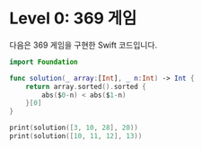 # Level 0: 369 게임

다음은 369 게임을 구현한 Swift 코드입니다.

```swift
import Foundation

func solution(_ array:[Int], _ n:Int) -> Int {    
    return array.sorted().sorted {
        abs($0-n) < abs($1-n)
    }[0]
}

print(solution([3, 10, 28], 20))
print(solution([10, 11, 12], 13))
```
